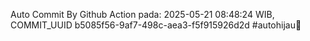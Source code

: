 Auto Commit By Github Action pada: 2025-05-21 08:48:24 WIB, COMMIT_UUID b5085f56-9af7-498c-aea3-f5f915926d2d #autohijau🗿
